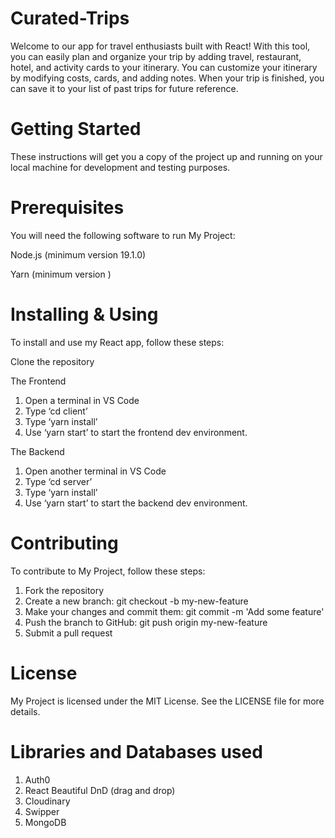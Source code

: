 # Curated-Trips
Welcome to our app for travel enthusiasts built with React! With this tool, you can easily plan and organize your trip by adding travel, restaurant, hotel, and activity cards to your itinerary. You can customize your itinerary by modifying costs, cards, and adding notes. When your trip is finished, you can save it to your list of past trips for future reference.


# Getting Started
These instructions will get you a copy of the project up and running on your local machine for development and testing purposes.

# Prerequisites
You will need the following software to run My Project:

Node.js (minimum version 19.1.0)

Yarn (minimum version )

# Installing & Using 
To install and use my React app, follow these steps:

Clone the repository

The Frontend
1. Open a terminal in VS Code
2. Type ‘cd client’
3. Type ‘yarn install’
4. Use ‘yarn start’ to start the frontend dev environment.

The Backend
1. Open another terminal in VS Code
2. Type ‘cd server’
3. Type ‘yarn install’
4. Use ‘yarn start’ to start the backend dev environment.

# Contributing
To contribute to My Project, follow these steps:

1. Fork the repository
2. Create a new branch: git checkout -b my-new-feature
3. Make your changes and commit them: git commit -m 'Add some feature'
4. Push the branch to GitHub: git push origin my-new-feature
5. Submit a pull request

# License
My Project is licensed under the MIT License. See the LICENSE file for more details.

# Libraries and Databases used
1. Auth0
2. React Beautiful DnD (drag and drop)
3. Cloudinary
4. Swipper
5. MongoDB

